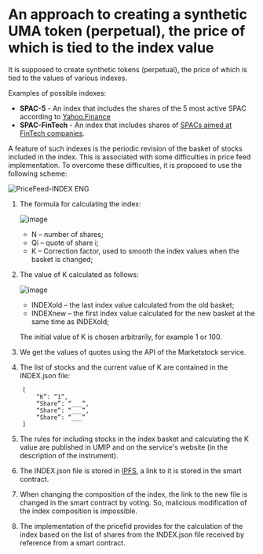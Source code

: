 # An approach to creating a synthetic UMA token (perpetual), the price of which is tied to the index value

It is supposed to create synthetic tokens (perpetual), the price of which is tied to the values of various indexes. 

Examples of possible indexes:
- **SPAC-5** - An index that includes the shares of the 5 most active SPAC according to [Yahoo.Finance](https://finance.yahoo.com/u/yahoo-finance/watchlists/most-active-spacs)
- **SPAC-FinTech** - An index that includes shares of [SPACs aimed at FinTech companies](https://spactrack.net/activespacs/).

A feature of such indexes is the periodic revision of the basket of stocks included in the index.
This is associated with some difficulties in price feed implementation. To overcome these difficulties, it is proposed to use the following scheme:

![PriceFeed-INDEX ENG](https://user-images.githubusercontent.com/89580052/135914358-336cb066-616d-4488-b5b2-856a5fb79730.jpg)

1)	The formula for calculating the index:
	
	![image](https://user-images.githubusercontent.com/89580052/135917756-45d46434-b907-40b6-806f-22424b99a9d1.png)
	* N – number of shares;
	* Qi – quote of share i;
	* K – Correction factor, used to smooth the index values when the basket is changed;

2)	The value of K calculated as follows:

	![image](https://user-images.githubusercontent.com/89580052/135917866-e6c08c48-ed08-4359-8bf4-ef46232d7508.png)
	* INDEXold – the last index value calculated from the old basket;
	* INDEXnew – the first index value calculated for the new basket at the same time as INDEXold;

	The initial value of K is chosen arbitrarily, for example 1 or 100.

3)	We get the values of quotes using the API of the Marketstock service.

4)	The list of stocks and the current value of K are contained in the INDEX.json file:

```
	[
		“K”: “1”,	
		“Share”: “___”,	
		“Share”: “___”,	
		“Share”: “___”	
	]
```

5)	The rules for including stocks in the index basket and calculating the K value are published in UMIP and on the service's website (in the description of the instrument).

6)	The INDEX.json file is stored in [IPFS](https://www.pinata.cloud/), a link to it is stored in the smart contract.

7)	When changing the composition of the index, the link to the new file is changed in the smart contract by voting. So, malicious modification of the index composition is impossible.

8)	The implementation of the pricefid provides for the calculation of the index based on the list of shares from the INDEX.json file received by reference from a smart contract.

